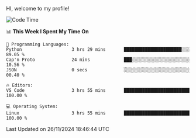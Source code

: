 HI, welcome to my profile!
<!--START_SECTION:waka-->
![Code Time](http://img.shields.io/badge/Code%20Time-1%2C953%20hrs%208%20mins-blue)

📊 **This Week I Spent My Time On** 

```text
💬 Programming Languages: 
Python                   3 hrs 29 mins       ██████████████████████░░░   89.05 % 
Cap'n Proto              24 mins             ███░░░░░░░░░░░░░░░░░░░░░░   10.56 % 
JSON                     0 secs              ░░░░░░░░░░░░░░░░░░░░░░░░░   00.40 % 

🔥 Editors: 
VS Code                  3 hrs 55 mins       █████████████████████████   100.00 % 

💻 Operating System: 
Linux                    3 hrs 55 mins       █████████████████████████   100.00 % 
```


 Last Updated on 26/11/2024 18:46:44 UTC
<!--END_SECTION:waka-->

